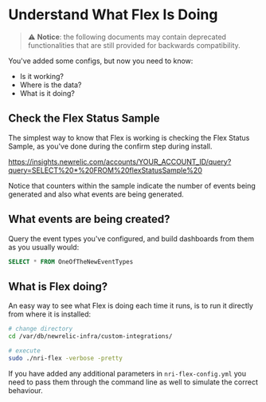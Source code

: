# Understand What Flex Is Doing

> ⚠️ **Notice**: the following documents may contain deprecated functionalities that are still provided for backwards compatibility.

You've added some configs, but now you need to know:

- Is it working?
- Where is the data?
- What is it doing?

## Check the Flex Status Sample

The simplest way to know that Flex is working is checking the Flex Status Sample, as you've done during the confirm step during install.

https://insights.newrelic.com/accounts/YOUR_ACCOUNT_ID/query?query=SELECT%20*%20FROM%20flexStatusSample%20

Notice that counters within the sample indicate the number of events being generated and also what events are being generated. 

## What events are being created?

Query the event types you've configured, and build dashboards from them as you usually would:

```sql
SELECT * FROM OneOfTheNewEventTypes 
```

## What is Flex doing?

An easy way to see what Flex is doing each time it runs, is to run it directly from where it is installed:

```bash
# change directory
cd /var/db/newrelic-infra/custom-integrations/

# execute
sudo ./nri-flex -verbose -pretty
```

If you have added any additional parameters in `nri-flex-config.yml` you need to pass them through the command line as well to simulate the correct behaviour.